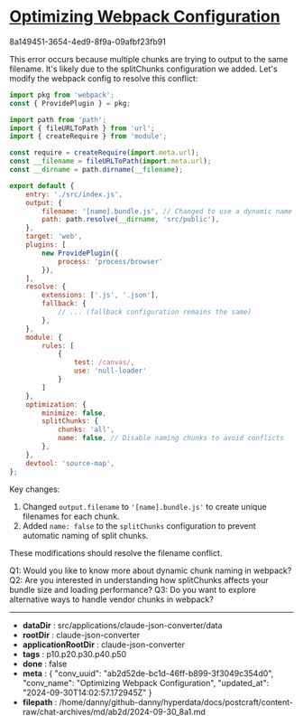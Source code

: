 # [Optimizing Webpack Configuration](https://claude.ai/chat/ab2d52de-bc1d-46ff-b899-3f3049c354d0)

8a149451-3654-4ed9-8f9a-09afbf23fb91

 This error occurs because multiple chunks are trying to output to the same filename. It's likely due to the splitChunks configuration we added. Let's modify the webpack config to resolve this conflict:

```javascript
import pkg from 'webpack';
const { ProvidePlugin } = pkg;

import path from 'path';
import { fileURLToPath } from 'url';
import { createRequire } from 'module';

const require = createRequire(import.meta.url);
const __filename = fileURLToPath(import.meta.url);
const __dirname = path.dirname(__filename);

export default {
    entry: './src/index.js',
    output: {
        filename: '[name].bundle.js', // Changed to use a dynamic name
        path: path.resolve(__dirname, 'src/public'),
    },
    target: 'web',
    plugins: [
        new ProvidePlugin({
            process: 'process/browser'
        }),
    ],
    resolve: {
        extensions: ['.js', '.json'],
        fallback: {
            // ... (fallback configuration remains the same)
        },
    },
    module: {
        rules: [
            {
                test: /canvas/,
                use: 'null-loader'
            }
        ]
    },
    optimization: {
        minimize: false,
        splitChunks: {
            chunks: 'all',
            name: false, // Disable naming chunks to avoid conflicts
        },
    },
    devtool: 'source-map',
};
```

Key changes:
1. Changed `output.filename` to `'[name].bundle.js'` to create unique filenames for each chunk.
2. Added `name: false` to the `splitChunks` configuration to prevent automatic naming of split chunks.

These modifications should resolve the filename conflict.

Q1: Would you like to know more about dynamic chunk naming in webpack?
Q2: Are you interested in understanding how splitChunks affects your bundle size and loading performance?
Q3: Do you want to explore alternative ways to handle vendor chunks in webpack?

---

* **dataDir** : src/applications/claude-json-converter/data
* **rootDir** : claude-json-converter
* **applicationRootDir** : claude-json-converter
* **tags** : p10.p20.p30.p40.p50
* **done** : false
* **meta** : {
  "conv_uuid": "ab2d52de-bc1d-46ff-b899-3f3049c354d0",
  "conv_name": "Optimizing Webpack Configuration",
  "updated_at": "2024-09-30T14:02:57.172945Z"
}
* **filepath** : /home/danny/github-danny/hyperdata/docs/postcraft/content-raw/chat-archives/md/ab2d/2024-09-30_8a1.md